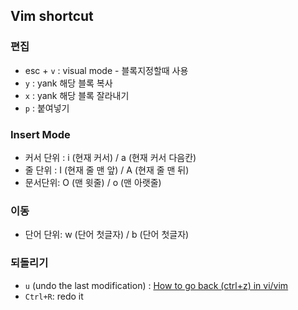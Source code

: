 ## Vim shortcut

### 편집
- esc + `v` : visual mode - 블록지정할때 사용
- `y` : yank 해당 블록 복사
- `x` : yank 해당 블록 잘라내기
- `p` : 붙여넣기

### Insert Mode
- 커서 단위 : i (현재 커서) / a (현재 커서 다음칸)
- 줄 단위 : I (현재 줄 맨 앞) / A (현재 줄 맨 뒤)
- 문서단위: O (맨 윗줄) / o (맨 아랫줄)  

### 이동
- 단어 단위: w (단어 첫글자) / b (단어 첫글자)

### 되돌리기 
- `u` (undo the last modification) : [How to go back (ctrl+z) in vi/vim](https://stackoverflow.com/questions/12436154/how-to-go-back-ctrlz-in-vi-vim)
- `Ctrl+R`: redo it